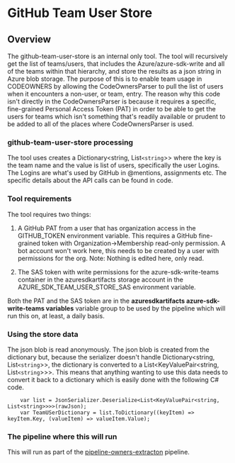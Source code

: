 # GitHub Team User Store

## Overview

The github-team-user-store is an internal only tool. The tool will recursively get the list of teams/users, that includes the Azure/azure-sdk-write and all of the teams within that hierarchy, and store the results as a json string in Azure blob storage. The purpose of this is to enable team usage in CODEOWNERS by allowing the CodeOwnersParser to pull the list of users when it encounters a non-user, or team, entry. The reason why this code isn't directly in the CodeOwnersParser is because it requires a specific, fine-grained Personal Access Token (PAT) in order to be able to get the users for teams which isn't something that's readily available or prudent to be added to all of the places where CodeOwnersParser is used.

### github-team-user-store processing

The tool uses creates a Dictionary<string, List`<string`>> where the key is the team name and the value is list of users, specifically the user Logins. The Logins are what's used by GitHub in @mentions, assignments etc. The specific details about the API calls can be found in code.

### Tool requirements

The tool requires two things:

1. A GitHub PAT from a user that has organization access in the GITHUB_TOKEN environment variable. This requires a GitHub fine-grained token with Organization->Membership read-only permission. A bot account won't work here, this needs to be created by a user with permissions for the org. Note: Nothing is edited here, only read.

2. The SAS token with write permissions for the azure-sdk-write-teams container in the azuresdkartifacts storage account in the AZURE_SDK_TEAM_USER_STORE_SAS environment variable.

Both the PAT and the SAS token are in the **azuresdkartifacts azure-sdk-write-teams variables** variable group to be used by the pipeline which will run this on, at least, a daily basis.

### Using the store data

The json blob is read anonymously. The json blob is created from the dictionary but, because the serializer doesn't handle Dictionary<string, List`<string`>>, the dictionary is converted to a List<KeyValuePair<string, List`<string`>>>. This means that anything wanting to use this data needs to convert it back to a dictionary which is easily done with the following C# code.

```Csharp
    var list = JsonSerializer.Deserialize<List<KeyValuePair<string, List<string>>>>(rawJson);
    var TeamUSerDictionary = list.ToDictionary((keyItem) => keyItem.Key, (valueItem) => valueItem.Value);
```

### The pipeline where this will run
This will run as part of the [pipeline-owners-extracton](https://dev.azure.com/azure-sdk/internal/_build?definitionId=5112&_a=summary) pipeline.